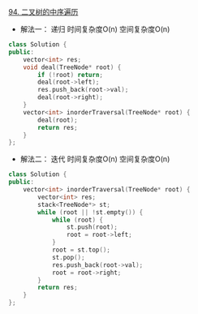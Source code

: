 [94. 二叉树的中序遍历](https://leetcode.cn/problems/binary-tree-inorder-traversal/)
- 解法一： 递归 时间复杂度O(n) 空间复杂度O(n)
```C++
class Solution {
public:
    vector<int> res;
    void deal(TreeNode* root) {
        if (!root) return;
        deal(root->left);
        res.push_back(root->val);
        deal(root->right);
    }
    vector<int> inorderTraversal(TreeNode* root) {
        deal(root);
        return res;
    }
};
```
- 解法二： 迭代 时间复杂度O(n) 空间复杂度O(n)
```C++
class Solution {
public:
    vector<int> inorderTraversal(TreeNode* root) {
        vector<int> res;
        stack<TreeNode*> st;
        while (root || !st.empty()) {
            while (root) {
                st.push(root);
                root = root->left;
            }
            root = st.top();
            st.pop();
            res.push_back(root->val);
            root = root->right;
        }
        return res;
    }
};
```